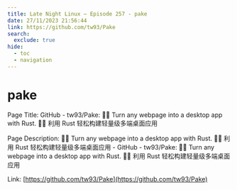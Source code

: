 ```yaml
---
title: Late Night Linux – Episode 257 - pake
date: 27/11/2023 21:56:44
link: https://github.com/tw93/Pake
search:
  exclude: true
hide:
  - toc
  - navigation
---
```


# pake

Page Title: GitHub - tw93/Pake: 🤱🏻 Turn any webpage into a desktop app with Rust.  🤱🏻 利用 Rust 轻松构建轻量级多端桌面应用

Page Description: 🤱🏻 Turn any webpage into a desktop app with Rust.  🤱🏻 利用 Rust 轻松构建轻量级多端桌面应用 - GitHub - tw93/Pake: 🤱🏻 Turn any webpage into a desktop app with Rust.  🤱🏻 利用 Rust 轻松构建轻量级多端桌面应用 

Link: [https://github.com/tw93/Pake](https://github.com/tw93/Pake)